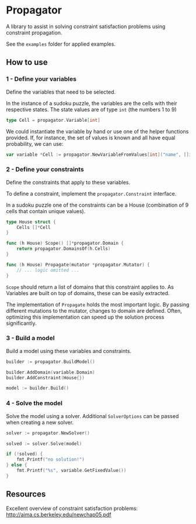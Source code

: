 # Propagator

A library to assist in solving constraint satisfaction problems using constraint propagation.

See the `examples` folder for applied examples.

## How to use

### 1 - Define your variables

Define the variables that need to be selected.

In the instance of a sudoku puzzle, the variables are the cells with their respective states. The state values are of type `int` (the numbers 1 to 9)
```go
type Cell = propagator.Variable[int]
```

We could instantiate the variable by hand or use one of the helper functions provided. If, for instance, the set of values is known and all have equal probability, we can use:
```go
var variable *Cell := propagator.NewVariableFromValues[int]("name", []int{1,2,3,4,5,6,7,8,9})
```

### 2 - Define your constraints

Define the constraints that apply to these variables.

To define a constraint, implement the `propagator.Constraint` interface.

In a sudoku puzzle one of the constraints can be a House (combination of 9 cells that contain unique values).
```go
type House struct {
	Cells []*Cell
}

func (h House) Scope() []*propagator.Domain {
	return propagator.DomainsOf(h.Cells)
}

func (h House) Propagate(mutator *propagator.Mutator) {
	// ... logic omitted ...
}
```
`Scope` should return a list of domains that this constraint applies to. As Variables are built on top of domains, these can be easily extracted.

The implementation of `Propagate` holds the most important logic. By passing different mutations to the mutator, changes to domain are defined.
Often, optimizing this implementation can speed up the solution process significantly.

### 3 - Build a model

Build a model using these variables and constraints.
```go
builder := propagator.BuildModel()

builder.AddDomain(variable.Domain)
builder.AddConstraint(House{})

model := builder.Build()
```

### 4 - Solve the model

Solve the model using a solver. Additional `SolverOptions` can be passed when creating a new solver.
```go
solver := propagator.NewSolver()

solved := solver.Solve(model)

if (!solved) {
    fmt.Printf("no solution!")
} else {
    fmt.Printf("%s", variable.GetFixedValue())
}
```

## Resources

Excellent overview of constraint satisfaction problems: http://aima.cs.berkeley.edu/newchap05.pdf